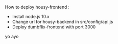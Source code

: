 How to deploy housy-frontend :

- Install node.js 10.x
- Change url for housy-backend in src/config/api.js
- Deploy dumbflix-frontend with port 3000

yo ayo
